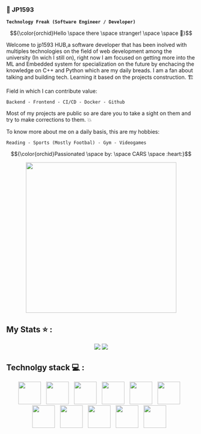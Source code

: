   
  ### :milky_way: JP1593 
  
  **`Technology Freak (Software Engineer / Developer)`**

<div align="Center"> 
  
$${\color{orchid}Hello \space there \space stranger! \space \space 🐯}$$

</div>

Welcome to jp1593 HUB,a software developer that has been inolved with multiples technologies on the field of web development among the university (In wich I still on), right now I am focused on getting more into the ML and Embedded system for specialization on the future by enchacing the knowledge on C++ and Python which are my daily breads. I am a fan about talking and building tech. Learning it based on the projects construction. 🏗️

Field in which I can contribute value:

    Backend - Frontend - CI/CD - Docker - Github 

Most of my projects are public so are dare you to take a sight on them and try to make corrections to them. 💥


To know more about me on a daily basis, this are my hobbies: 

    Reading - Sports (Mostly Footbal) - Gym - Videogames

    

$${\color{orchid}Passionated \space by: \space CARS \space :heart:}$$

<div id="header" align="center">
  <img src="https://i.giphy.com/media/v1.Y2lkPTc5MGI3NjExdmNqNTcxYXdnOHpxdWU4cXBwa2xzd2RvZW83bzk0ZWE0bW5tc3VjNSZlcD12MV9pbnRlcm5hbF9naWZfYnlfaWQmY3Q9Zw/YZ5KeXcr0nYaY/giphy.gif" width="400"/>
</div>




## My Stats ⭐ :
<p align = "center">
 <img  src="https://github-readme-streak-stats.herokuapp.com/?user=jp1593&show_icons=true&locale=en&layout=compact&theme=radical&line_height=0"/>
  <img src = "https://github-readme-stats.vercel.app/api/top-langs/?username=jp1593&layout=compact&theme=radical">
</p>

<!--
[![Anurag's GitHub stats](https://github-readme-stats.vercel.app/api?username=jp1593)](https://github.com/anuraghazra/github-readme-stats)
-->


</div>


## Technolgy stack 💻 :
<div align="center">
<img alt="" width="60px" style="padding-right:10px" src="https://cdn.jsdelivr.net/gh/devicons/devicon@latest/icons/python/python-original.svg" />
<img  alt="" width="60px" style="padding-right:10px" src="https://cdn.jsdelivr.net/gh/devicons/devicon@latest/icons/cplusplus/cplusplus-original.svg" />
<img  alt="" width="60px" style="padding-right:10px"  src="https://cdn.jsdelivr.net/gh/devicons/devicon@latest/icons/javascript/javascript-original.svg" />
<img  alt="" width="60px" style="padding-right:10px" src="https://cdn.jsdelivr.net/gh/devicons/devicon@latest/icons/react/react-original.svg" />
<img  alt="" width="60px" style="padding-right:10px" src="https://cdn.jsdelivr.net/gh/devicons/devicon@latest/icons/svelte/svelte-original.svg" />
<img  alt="" width="60px" style="padding-right:10px" src="https://cdn.jsdelivr.net/gh/devicons/devicon@latest/icons/mysql/mysql-original.svg" />         
<img  alt="" width="60px" style="padding-right:10px" src="https://cdn.jsdelivr.net/gh/devicons/devicon@latest/icons/docker/docker-original.svg" />
<img  alt="" width="60px" style="padding-right:10px" src="https://cdn.jsdelivr.net/gh/devicons/devicon@latest/icons/linux/linux-original.svg" />
<img  alt="" width="60px" style="padding-right:10px" src="https://cdn.jsdelivr.net/gh/devicons/devicon@latest/icons/jenkins/jenkins-original.svg" />
<img  alt="" width="60px" style="padding-right:10px" src="https://cdn.jsdelivr.net/gh/devicons/devicon@latest/icons/git/git-original.svg" />
<img  alt="" width="60px" style="padding-right:10px" src="https://cdn.jsdelivr.net/gh/devicons/devicon@latest/icons/github/github-white.svg" />
</div>

